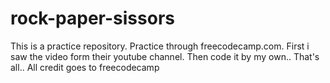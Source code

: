 # rock-paper-sissors
This is a practice repository. 
Practice through freecodecamp.com.
First i saw the video form their youtube channel. 
Then code it by my own.. That's all.. 
All credit goes to freecodecamp
